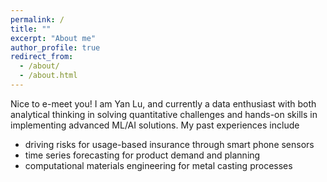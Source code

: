 ```yaml
---
permalink: /
title: ""
excerpt: "About me"
author_profile: true
redirect_from: 
  - /about/
  - /about.html
---
```


Nice to e-meet you! I am Yan Lu, and currently a data enthusiast with both analytical thinking in solving quantitative challenges and hands-on skills in implementing advanced ML/AI solutions. My past experiences include
- driving risks for usage-based insurance through smart phone sensors
- time series forecasting for product demand and planning
- computational materials engineering for metal casting processes


<script type="text/javascript" id="clustrmaps" src="//clustrmaps.com/map_v2.js?d=REBsrO_bJzJPqTiDZkOjDQr86n6bqSOUi3iYzRKhtok&cl=ffffff&w=a"></script>

